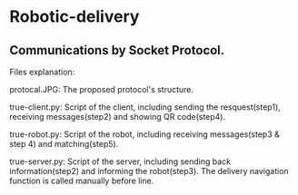# Robotic-delivery

Communications by Socket Protocol.
------
Files explanation:

protocal.JPG: The proposed protocol's structure.

true-client.py: Script of the client, including sending the resquest(step1), receiving messages(step2) and showing QR code(step4).

true-robot.py: Script of the robot, including receiving messages(step3 & step 4) and matching(step5).

true-server.py: Script of the server, including sending back information(step2) and informing the robot(step3). The delivery navigation function is called manually before line.
